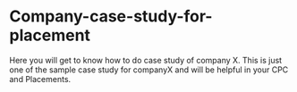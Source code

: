 # Company-case-study-for-placement
Here you will get to know how to do case study of company X.
This is just one of the sample case study for companyX and will be helpful in your CPC and Placements.
